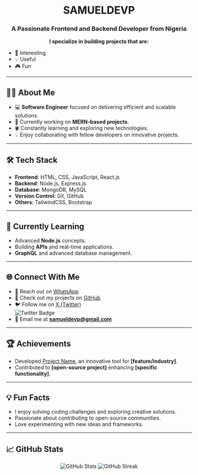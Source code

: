 <div align="center">
  
  # SAMUELDEVP
  
  <h3 align="center">
  <strong>A Passionate Frontend and Backend Developer from Nigeria</strong>
  </h3>
  
  <p align="center">
    <strong>
      I specialize in building projects that are:
    </strong>
  </p>
  
  <ul align="left">
    <li>🌟 Interesting</li>
    <li>💡 Useful</li>
    <li>🎮 Fun</li>
  </ul>
  
</div>

---

## 👨‍💻 About Me  

- 💻 **Software Engineer** focused on delivering efficient and scalable solutions.  
- 🎯 Currently working on **MERN-based projects**.  
- 🍀 Constantly learning and exploring new technologies.  
- 💡 Enjoy collaborating with fellow developers on innovative projects.  

---

## 🛠️ Tech Stack  

- **Frontend**: HTML, CSS, JavaScript, React.js  
- **Backend**: Node.js, Express.js  
- **Database**: MongoDB, MySQL  
- **Version Control**: Git, GitHub  
- **Others**: TailwindCSS, Bootstrap  

---

## 🌱 Currently Learning  

- Advanced **Node.js** concepts.  
- Building **APIs** and real-time applications.  
- **GraphQL** and advanced database management.  

---

## 🌐 Connect With Me  

- 💬 Reach out on [WhatsApp](https://wa.me/+2349060726213)  
- 💼 Check out my projects on [GitHub](https://github.com/SamuelDevP)  
- 🐦 Follow me on [X (Twitter)](https://twitter.com/@samueldevp)  
  <img src="https://img.shields.io/badge/X-@your_handle-1DA1F2?style=flat&logo=twitter&logoColor=white" alt="Twitter Badge" />  
- 📧 Email me at **samueldevp@gmail.com**  

---

## 🏆 Achievements  

- Developed [Project Name](#), an innovative tool for **[feature/industry]**.  
- Contributed to **[open-source project]** enhancing **[specific functionality]**.  

---

## 💡 Fun Facts  

- I enjoy solving coding challenges and exploring creative solutions.  
- Passionate about contributing to open-source communities.  
- Love experimenting with new ideas and frameworks.  

---

## 📈 GitHub Stats  

<div align="center">
  <img src="https://github-readme-stats.vercel.app/api?username=SamuelDevP&show_icons=true&theme=radical" alt="GitHub Stats" />
  <img src="https://github-readme-streak-stats.herokuapp.com/?user=SamuelDevP&theme=radical" alt="GitHub Streak" />
</div>
